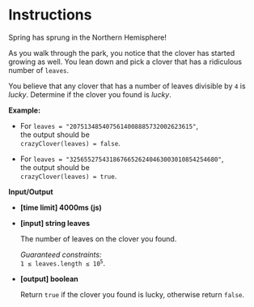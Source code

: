 <h1>Instructions</h1>
<div class="markdown"><p>Spring has sprung in the Northern Hemisphere!</p>
<p>As you walk through the park, you notice that the clover has started growing as well. You lean down and pick a clover that has a ridiculous number of <code>leaves</code>.</p>
<p>You believe that any clover that has a number of leaves divisible by <code>4</code> is <em>lucky</em>. Determine if the clover you found is <em>lucky</em>.</p>
<p><strong>Example:</strong></p>
<ul>
<li>
<p>For <code>leaves = "2075134854075614008885732002623615"</code>,<br>
the output should be<br>
<code>crazyClover(leaves) = false</code>.</p>
</li>
<li>
<p>For <code>leaves = "32565527543186766526240463003010854254680"</code>,<br>
the output should be<br>
<code>crazyClover(leaves) = true</code>.</p>
</li>
</ul>
<p><strong>Input/Output</strong></p>
<ul>
<li><strong>[time limit] 4000ms (js)</strong></li>
</ul>
<ul>
<li>
<p><strong>[input] string leaves</strong></p>
<p>The number of leaves on the clover you found.</p>
<p><em>Guaranteed constraints:</em><br>
<code>1 ≤ leaves.length ≤ 10<sup>5</sup></code>.</p>
</li>
<li>
<p><strong>[output] boolean</strong></p>
<p>Return <code>true</code> if the clover you found is lucky, otherwise return <code>false</code>.</p>
</li>
</ul>
</div>